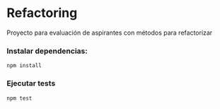 # Refactoring
Proyecto para evaluación de aspirantes con métodos para refactorizar

### Instalar dependencias: 
`npm install`

### Ejecutar tests
`npm test`

